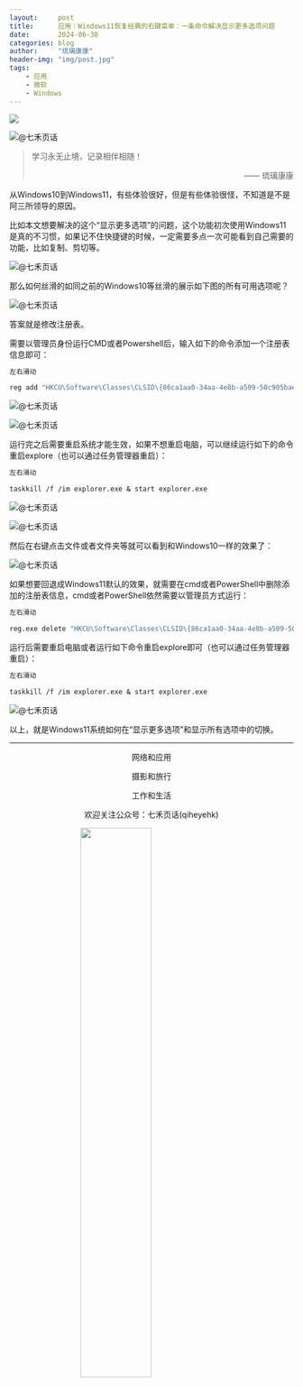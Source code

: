 ```yaml
---
layout:     post
title:      应用｜Windows11恢复经典的右键菜单：一条命令解决显示更多选项问题
date:       2024-06-30
categories: blog
author:     "琉璃康康"
header-img: "img/post.jpg"
tags:
    - 应用
    - 微软
    - Windows
---
```


<style>
img{
  display:block;
  margin:0
  auto;
}
</style>

<meta name="referrer" content="never">

![][0]

![@七禾页话][1]

> 学习永无止境，记录相伴相随！
> <p align="right">—— 琉璃康康</p>

从Windows10到Windows11，有些体验很好，但是有些体验很怪，不知道是不是阿三所领导的原因。

比如本文想要解决的这个“显示更多选项”的问题，这个功能初次使用Windows11是真的不习惯，如果记不住快捷键的时候，一定需要多点一次可能看到自己需要的功能，比如复制、剪切等。

![@七禾页话][2]

那么如何丝滑的如同之前的Windows10等丝滑的展示如下图的所有可用选项呢？

![@七禾页话][3]

答案就是修改注册表。

需要以管理员身份运行CMD或者Powershell后，输入如下的命令添加一个注册表信息即可：
```bash
左右滑动

reg add "HKCU\Software\Classes\CLSID\{86ca1aa0-34aa-4e8b-a509-50c905bae2a2}\InprocServer32" /f /ve

```

![@七禾页话][4]

![@七禾页话][5]

运行完之后需要重启系统才能生效，如果不想重启电脑，可以继续运行如下的命令重启explore（也可以通过任务管理器重启）：
```bash
左右滑动

taskkill /f /im explorer.exe & start explorer.exe

```

![@七禾页话][6]

![@七禾页话][8]

然后在右键点击文件或者文件夹等就可以看到和Windows10一样的效果了：

![@七禾页话][3]

如果想要回退成Windows11默认的效果，就需要在cmd或者PowerShell中删除添加的注册表信息，cmd或者PowerShell依然需要以管理员方式运行：
```bash
左右滑动

reg.exe delete "HKCU\Software\Classes\CLSID\{86ca1aa0-34aa-4e8b-a509-50c905bae2a2}\InprocServer32" /va /f

```

运行后需要重启电脑或者运行如下命令重启explore即可（也可以通过任务管理器重启）：
```bash
左右滑动

taskkill /f /im explorer.exe & start explorer.exe

```

![@七禾页话][8]

以上，就是Windows11系统如何在“显示更多选项”和显示所有选项中的切换。

------------
<p align="center">网络和应用</p>
<p align="center">摄影和旅行</p>
<p align="center">工作和生活</p>
<p align="center">欢迎关注公众号：七禾页话(qiheyehk)</p>
<img src="https://mmbiz.qpic.cn/mmbiz_jpg/QqiaFS6NT0eAaCjLpPgUZricqK7lIOO3hYEYIbjibRlYaiaTsib0reaQfQTmaibVw2QqZLibBWpCHJdg0v3V7yX8sQgWw/0?wx_fmt=jpeg" width="50%"/>


[0]: http://mmbiz.qpic.cn/mmbiz_gif/QqiaFS6NT0eCHicr2j8v4oD4rClUscedr9r55alibqTP1e9kss3HO7voULLsEv4yicuFFy0IJJeLAzX88yzyU9VTgA/640?wx_fmt=gif


[1]: https://mmbiz.qpic.cn/mmbiz_jpg/QqiaFS6NT0eAOmJjI73ltnv2EbWVNAzwo7rhkiaQFYs9HLbicEic6haQKjo1XgXCXVsE8OwWDAlI2IIwayYQCibT8wA/640?wx_fmt=jpeg&amp;from=appmsg


[2]: https://mmbiz.qpic.cn/mmbiz_png/QqiaFS6NT0eAOmJjI73ltnv2EbWVNAzwoLmMymiaLicqFia68x1eerPuxSRibLHFibBNmHF4H334yUiaXTon2Qib6FzHUg/640?wx_fmt=png&amp;from=appmsg


[3]: https://mmbiz.qpic.cn/mmbiz_png/QqiaFS6NT0eAOmJjI73ltnv2EbWVNAzwojBic3ibS1VcvoprBDhcibspj2eicjy3Sh0lmj2Havq3uJPP8mrUciceib1XQ/640?wx_fmt=png&amp;from=appmsg


[4]: https://mmbiz.qpic.cn/mmbiz_png/QqiaFS6NT0eAOmJjI73ltnv2EbWVNAzwoAhZIqQ5UTcxvexb3TabgK9pWIyMl2CicIFEvzuKibg2R8ssiadtBrohew/640?wx_fmt=png&amp;from=appmsg


[5]: https://mmbiz.qpic.cn/mmbiz_png/QqiaFS6NT0eAOmJjI73ltnv2EbWVNAzwoBJzib4fViaDaPFpP6ncKl2x4tV8UruR69TVNJ9GLxYb5D36ZQibGcJL7g/640?wx_fmt=png&amp;from=appmsg


[6]: https://mmbiz.qpic.cn/mmbiz_png/QqiaFS6NT0eAOmJjI73ltnv2EbWVNAzwoZL0Gzrc9jQI5wuzRcfRVnqgyN6fibgh3YfjQR4xLcQq5MV2ib1PNc3Kg/640?wx_fmt=png&amp;from=appmsg


[7]: https://mmbiz.qpic.cn/mmbiz_png/QqiaFS6NT0eAOmJjI73ltnv2EbWVNAzwo46ibnUnjg3XkYkF4frVvicPkompgurpoTFKicNmNLJYnf0zTFpNNCbr0Q/640?wx_fmt=png&amp;from=appmsg


[8]: https://mmbiz.qpic.cn/mmbiz_png/QqiaFS6NT0eAOmJjI73ltnv2EbWVNAzwosHlYSZdukoGOBibQN9P3gT1udxwOQ5c2UFFriaVAtRNibkHoIT2pZkHUg/640?wx_fmt=png&amp;from=appmsg

